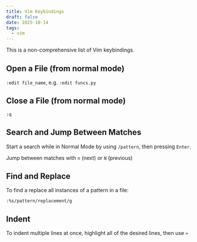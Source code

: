 ```yaml
---
title: Vim Keybindings
draft: false
date: 2025-10-14
tags:
  - vim
---
```

This is  a non-comprehensive list of Vim keybindings.

## Open a File (from normal mode)

`:edit file_name`, e.g. `:edit funcs.py`

## Close a File (from normal mode)

`:q`

## Search and Jump Between Matches

Start a search while in Normal Mode by using `/pattern`, then pressing `Enter`.

Jump between matches with `n` (next) or `N` (previous)
## Find and Replace

To find a replace all instances of a pattern in a file:

`:%s/pattern/replacement/g`

## Indent

To indent multiple lines at once, highlight all of the desired lines, then use `>`